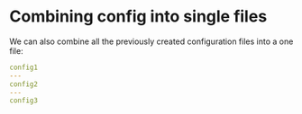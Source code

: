 # Combining config into single files

We can also combine all the previously created configuration files into a one file:

```yaml
config1
---
config2
---
config3
```